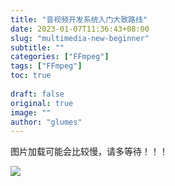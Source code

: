 ```yaml
---
title: "音视频开发系统入门大致路线"
date: 2023-01-07T11:36:43+08:00
slug: "multimedia-new-beginner"
subtitle: ""
categories: ["FFmpeg"]
tags: ["FFmpeg"]
toc: true
 
draft: false
original: true
image: ""
author: "glumes"
---
```


<!--more-->

图片加载可能会比较慢，请多等待！！！

![](https://image.glumes.com/new-beginner.webp)

